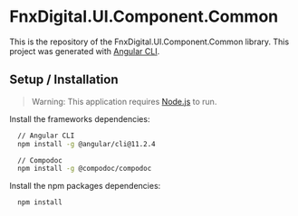 # FnxDigital.UI.Component.Common

This is the repository of the FnxDigital.UI.Component.Common library.
This project was generated with [Angular CLI](https://github.com/angular/angular-cli).

## Setup / Installation

> Warning: This application requires [Node.js](https://nodejs.org/) to run.

Install the frameworks dependencies:

```sh
  // Angular CLI
  npm install -g @angular/cli@11.2.4

  // Compodoc
  npm install -g @compodoc/compodoc
```

Install the npm packages dependencies:

```sh
  npm install
```

